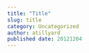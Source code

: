 ```yaml
---
title: "Title"
slug: title
category: Uncategorized
author: atillyard
published date: 20121204
---
```

